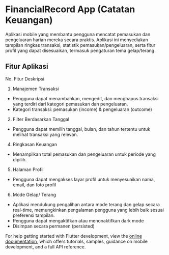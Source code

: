 # FinancialRecord App (Catatan Keuangan) 

Aplikasi mobile yang membantu pengguna mencatat pemasukan dan pengeluaran harian mereka secara praktis. Aplikasi ini menyediakan tampilan ringkas transaksi, statistik pemasukan/pengeluaran, serta fitur profil yang dapat disesuaikan, termasuk pengaturan tema gelap/terang.

## Fitur Aplikasi

No.	Fitur	Deskripsi
1.	Manajemen Transaksi
-	Pengguna dapat menambahkan, mengedit, dan menghapus transaksi yang terdiri dari kategori pemasukan dan pengeluaran.
-	Kategori transaksi: pemasukan (income) & pengeluaran (outcome)

2.	Filter Berdasarkan Tanggal
-	Pengguna dapat memilih tanggal, bulan, dan tahun tertentu untuk melihat transaksi yang relevan.
4.	Ringkasan Keuangan
- Menampilkan total pemasukan dan pengeluaran untuk periode yang dipilih.
5.	Halaman Profil
- Pengguna dapat mengakses layar profil untuk menyesuaikan nama, email, dan foto profil
6.	Mode Gelap/ Terang
-	Aplikasi mendukung pengalihan antara mode terang dan gelap secara real-time, memungkinkan pengalaman pengguna yang lebih baik sesuai preferensi tampilan.
-	Pengguna dapat mengaktifkan atau menonaktifkan dark mode
-	Disimpan secara permanen (persisted)


For help getting started with Flutter development, view the
[online documentation](https://docs.flutter.dev/), which offers tutorials,
samples, guidance on mobile development, and a full API reference.
